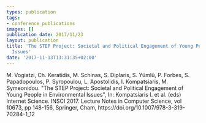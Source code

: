 ```yaml
---
types: publication
tags:
- conference_publications
images: []
publication_date: 2017/11/23
layout: publication
title: 'The STEP Project: Societal and Political Engagement of Young People in Environmental
  Issues'
date: '2017-11-13T13:31:35+02:00'
---
```

<p>M. Vogiatzi, Ch. Keratidis, M. Schinas, S. Diplaris, S. Yümlü, P. Forbes, S. Papadopoulos, P. Syropoulou, L. Apostolidis, I. Kompatsiaris, M. Symeonidou. "The STEP Project: Societal and Political Engagement of Young People in Environmental Issues", In: Kompatsiaris I. et al. (eds) Internet Science. INSCI 2017. Lecture Notes in Computer Science, vol 10673, pp 148-156, Springer, Cham, https://doi.org/10.1007/978-3-319-70284-1_12</p>

